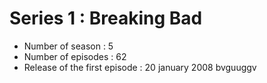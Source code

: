 # Series 1 : Breaking Bad

- Number of season : 5
- Number of episodes : 62
- Release of the first episode : 20 january 2008
bvguuggv
